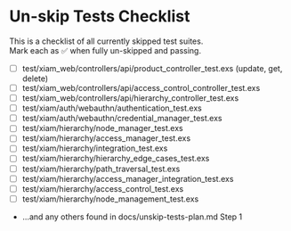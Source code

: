 # Un-skip Tests Checklist

This is a checklist of all currently skipped test suites.  
Mark each as ✅ when fully un-skipped and passing.

- [ ] test/xiam_web/controllers/api/product_controller_test.exs (update, get, delete)
- [ ] test/xiam_web/controllers/api/access_control_controller_test.exs
- [ ] test/xiam_web/controllers/api/hierarchy_controller_test.exs
- [ ] test/xiam/auth/webauthn/authentication_test.exs
- [ ] test/xiam/auth/webauthn/credential_manager_test.exs
- [ ] test/xiam/hierarchy/node_manager_test.exs
- [ ] test/xiam/hierarchy/access_manager_test.exs
- [ ] test/xiam/hierarchy/integration_test.exs
- [ ] test/xiam/hierarchy/hierarchy_edge_cases_test.exs
- [ ] test/xiam/hierarchy/path_traversal_test.exs
- [ ] test/xiam/hierarchy/access_manager_integration_test.exs
- [ ] test/xiam/hierarchy/access_control_test.exs
- [ ] test/xiam/hierarchy/node_management_test.exs
- ...and any others found in docs/unskip-tests-plan.md Step 1
